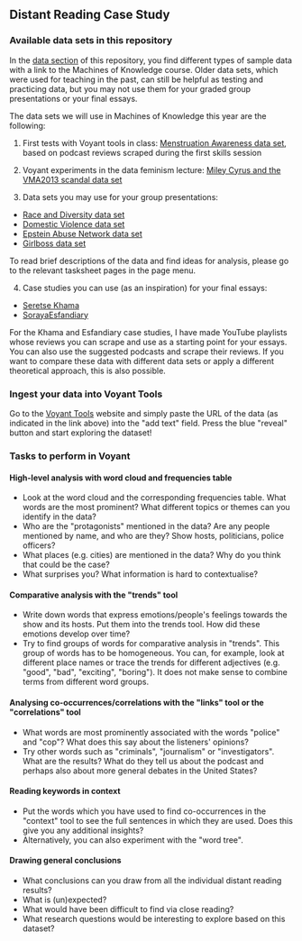 ## **Distant Reading Case Study**

### **Available data sets in this repository**

In the [data section](https://github.com/MonikaBarget/distant-reading/data) of this repository, you find different types of sample data with a link to the Machines of Knowledge course. Older data sets, which were used for teaching in the past, can still be helpful as testing and practicing data, but you may not use them for your graded group presentations or your final essays.

The data sets we will use in Machines of Knowledge this year are the following:

1) First tests with Voyant tools in class: [Menstruation Awareness data set](https://github.com/MonikaBarget/distant-reading/data/Data_AppStore_Menstruation), based on podcast reviews scraped during the first skills session

2) Voyant experiments in the data feminism lecture: [Miley Cyrus and the VMA2013 scandal data set](https://github.com/MonikaBarget/distant-reading/data/Twitter_VMA2013)

3) Data sets you may use for your group presentations:

- [Race and Diversity data set](https://github.com/MonikaBarget/distant-reading/data/Data_AppStore_Race_Diversity)
- [Domestic Violence data set](https://github.com/MonikaBarget/distant-reading/data/Data_AppleStore_DomesticViolence)
- [Epstein Abuse Network data set](https://github.com/MonikaBarget/distant-reading/data/Data_AppStore_Epstein)
- [Girlboss data set](https://github.com/MonikaBarget/distant-reading/data/Data_AppStore_Girlboss)

To read brief descriptions of the data and find ideas for analysis, please go to the relevant tasksheet pages in the page menu.

4) Case studies you can use (as an inspiration) for your final essays:

- [Seretse Khama](../docs/pages_tasksheet_seretsekhama.md)
- [SorayaEsfandiary](../docs/pages_tasksheet_sorayaesfandiary.md)

For the Khama and Esfandiary case studies, I have made YouTube playlists whose reviews you can scrape and use as a starting point for your essays. You can also use the suggested podcasts and scrape their reviews. If you want to compare these data with different data sets or apply a different theoretical approach, this is also possible.

### **Ingest your data into Voyant Tools**

Go to the [Voyant Tools](https://voyant-tools.org/) website and simply paste the URL of the data (as indicated in the link above) into the "add text" field. Press the blue "reveal" button and start exploring the dataset!

### **Tasks to perform in Voyant**

#### **High-level analysis with word cloud and frequencies table**

- Look at the word cloud and the corresponding frequencies table. What words are the most prominent? What different topics or themes can you identify in the data?
- Who are the "protagonists" mentioned in the data? Are any people mentioned by name, and who are they? Show hosts, politicians, police officers?
- What places (e.g. cities) are mentioned in the data? Why do you think that could be the case?
- What surprises you? What information is hard to contextualise?

#### **Comparative analysis with the "trends" tool**

- Write down words that express emotions/people's feelings towards the show and its hosts. Put them into the trends tool. How did these emotions develop over time?
- Try to find groups of words for comparative analysis in "trends". This group of words has to be homogeneous. You can, for example, look at different place names or trace the trends for different adjectives (e.g. "good", "bad", "exciting", "boring"). It does not make sense to combine terms from different word groups.

#### **Analysing co-occurrences/correlations with the "links" tool or the "correlations" tool**

- What words are most prominently associated with the words "police" and "cop"? What does this say about the listeners' opinions?
- Try other words such as "criminals", "journalism" or "investigators". What are the results? What do they tell us about the podcast and perhaps also about more general debates in the United States?

#### **Reading keywords in context**

- Put the words which you have used to find co-occurrences in the "context" tool to see the full sentences in which they are used. Does this give you any additional insights?
- Alternatively, you can also experiment with the "word tree".

#### **Drawing general conclusions**

- What conclusions can you draw from all the individual distant reading results?
- What is (un)expected?
- What would have been difficult to find via close reading?
- What research questions would be interesting to explore based on this dataset?

